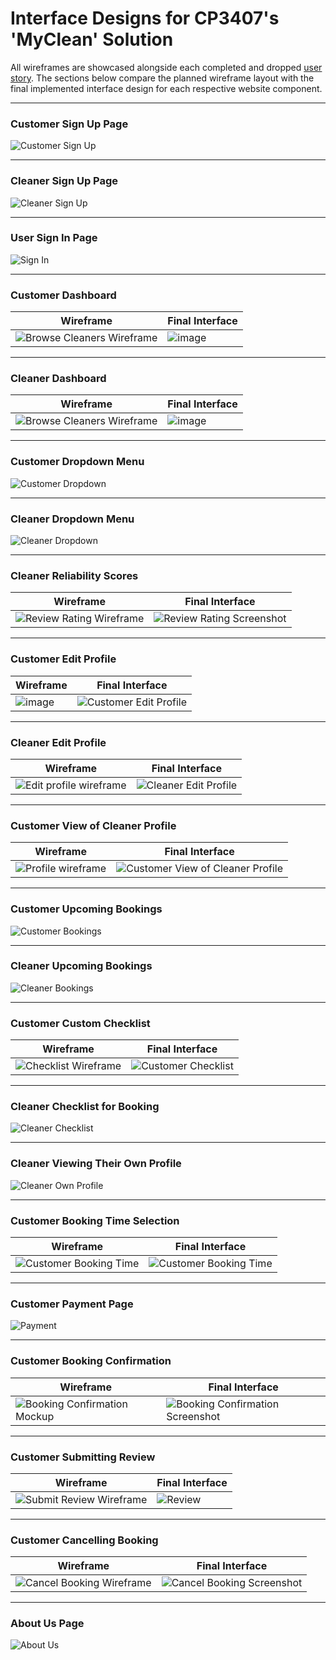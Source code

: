 # Interface Designs for CP3407's 'MyClean' Solution
All wireframes are showcased alongside each completed and dropped [user story](user_stories). The sections below compare the planned wireframe layout with the final implemented interface design for each respective website component.

---

### Customer Sign Up Page
![Customer Sign Up](/iterations/images/cutsomer-sign-up.png) 

---

### Cleaner Sign Up Page
![Cleaner Sign Up](/iterations/images/cleaner-sign-up.png)

---

### User Sign In Page
![Sign In](/iterations/images/login-page.png)

---

### Customer Dashboard

| Wireframe | Final Interface |
|-----------|-----------------|
| ![Browse Cleaners Wireframe](/iterations/images/browse-cleaner-wireframe.png) | ![image](https://github.com/user-attachments/assets/76271946-52ec-4d94-8df4-bdb874de17c3) |

---

### Cleaner Dashboard

| Wireframe | Final Interface |
|-----------|-----------------|
| ![Browse Cleaners Wireframe](/iterations/images/browse-cleaner-wireframe.png) | ![image](https://github.com/user-attachments/assets/2d117ec2-c0dc-4ca7-b9c2-115570e01b5c) |

---

### Customer Dropdown Menu
![Customer Dropdown](/iterations/images/drop_menu_customer.png)

---

### Cleaner Dropdown Menu
![Cleaner Dropdown](/iterations/images/drop_menu_cleaner.png)

---

### Cleaner Reliability Scores

| Wireframe | Final Interface |
|-----------|-----------------|
| ![Review Rating Wireframe](/iterations/images/review-rating-wireframe.png) | ![Review Rating Screenshot](/iterations/images/review-rating.png) |

---

### Customer Edit Profile

| Wireframe | Final Interface |
|-----------|-----------------|
| ![image](https://github.com/user-attachments/assets/b4077cd3-d815-4c85-8d90-505097325499) | ![Customer Edit Profile](/iterations/images/edit_profile_customer.png) |

---

### Cleaner Edit Profile

| Wireframe | Final Interface |
|-----------|-----------------|
| ![Edit profile wireframe](/iterations/images/cleaner-update-profile-wireframe.png) | ![Cleaner Edit Profile](/iterations/images/edit_profile_cleaner.png) |

---

### Customer View of Cleaner Profile

| Wireframe | Final Interface |
|-----------|-----------------|
| ![Profile wireframe](/iterations/images/cleaner-profile-wireframe.png) | ![Customer View of Cleaner Profile](/iterations/images/cleaner_profile_customer.png) |

---

### Customer Upcoming Bookings
![Customer Bookings](/iterations/images/bookings_customer.png)

---

### Cleaner Upcoming Bookings
![Cleaner Bookings](/iterations/images/bookings_cleaner.png)

---

### Customer Custom Checklist

| Wireframe | Final Interface |
|-----------|-----------------|
| ![Checklist Wireframe](/iterations/images/checklist-wireframe.png) | ![Customer Checklist](/iterations/images/checklist_customer.png) |

---

### Cleaner Checklist for Booking
![Cleaner Checklist](/iterations/images/checklist_cleaner.png)

---

### Cleaner Viewing Their Own Profile
![Cleaner Own Profile](/iterations/images/profile_cleaner.png)

---

### Customer Booking Time Selection

| Wireframe | Final Interface |
|-----------|-----------------|
| ![Customer Booking Time](/iterations/images/booking-wireframe.png) | ![Customer Booking Time](/iterations/images/booking_time_customer.png) |

---

### Customer Payment Page
![Payment](/iterations/images/payment_customer.png)

---

### Customer Booking Confirmation

| Wireframe | Final Interface |
|-----------|-----------------|
| ![Booking Confirmation Mockup](/iterations/images/booking_confirmation_mockup.png) | ![Booking Confirmation Screenshot](/iterations/images/booking_confirmation.png) |

---

### Customer Submitting Review

| Wireframe | Final Interface |
|-----------|-----------------|
| ![Submit Review Wireframe](/iterations/images/submit-review-wireframe.png) | ![Review](/iterations/images/review_customer.png) |

---

### Customer Cancelling Booking

| Wireframe | Final Interface |
|-----------|-----------------|
| ![Cancel Booking Wireframe](/iterations/images/cancel_booking_wireframe.png) | ![Cancel Booking Screenshot](/iterations/images/cancel_booking.png) |

---

### About Us Page
![About Us](/iterations/images/about_us.png)
